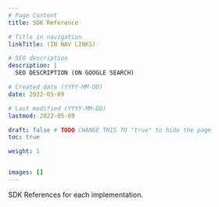 ```yaml
---
# Page Content
title: SDK Reference

# Title in navigation
linkTitle: (IN NAV LINKS)

# SEO description
description: |
  SEO DESCRIPTION (ON GOOGLE SEARCH)

# Created date (YYYY-MM-DD)
date: 2022-05-09

# Last modified (YYYY-MM-DD)
lastmod: 2022-05-09

draft: false # TODO CHANGE THIS TO "true" to hide the page
toc: true

weight: 1


images: []
---
```


SDK References for each implementation.



